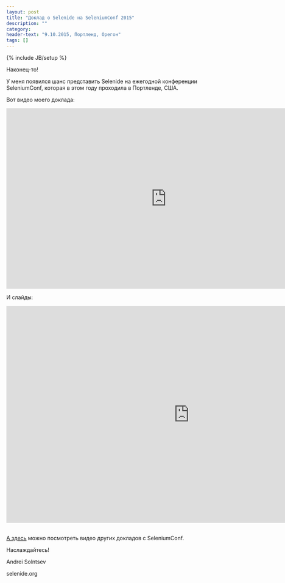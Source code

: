 ```yaml
---
layout: post
title: "Доклад о Selenide на SeleniumConf 2015"
description: ""
category:
header-text: "9.10.2015, Портленд, Орегон"
tags: []
---
```

{% include JB/setup %}

Наконец-то!

У меня появился шанс представить Selenide на ежегодной конференции SeleniumConf, которая в этом году проходила 
в Портленде, США.

Вот видео моего доклада:

<div class="wrapper-content center">
<iframe width="840" height="473" src="https://www.youtube.com/embed/fR8CyLcxBZ0" frameborder="0" allowfullscreen></iframe>
</div>

И слайды:
<div class="wrapper-content center">
<iframe src="https://docs.google.com/presentation/d/1ZksjuL2vPN_pkhMuon0HH4gm7KNmjU50pByRRGzgVko/embed?start=false&loop=false&delayms=3000" frameborder="0" width="960" height="569" allowfullscreen="true" mozallowfullscreen="true" webkitallowfullscreen="true"></iframe>
</div>

<br/>

[А здесь](http://confengine.com/selenium-conf-2015/schedule) можно посмотреть видео других докладов с SeleniumConf.

Наслаждайтесь!

Andrei Solntsev

selenide.org
